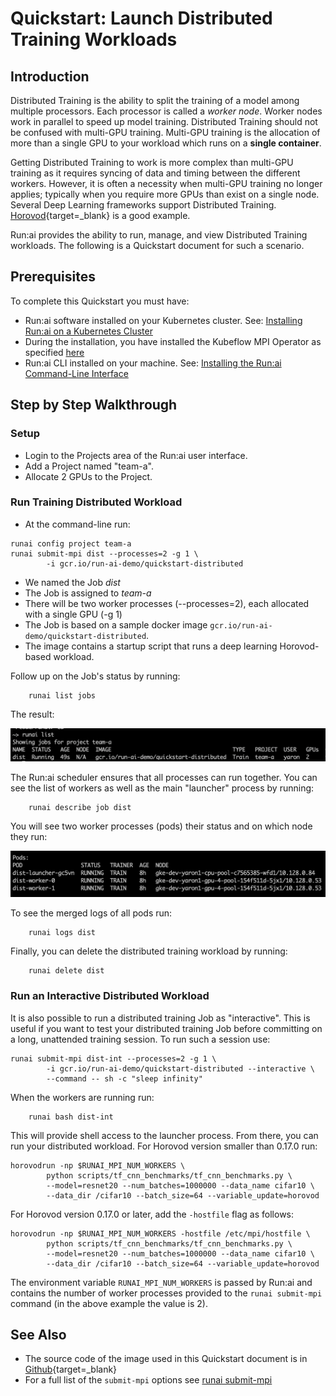 # Quickstart: Launch Distributed Training Workloads

## Introduction

Distributed Training is the ability to split the training of a model among multiple processors. Each processor is called a _worker node_. Worker nodes work in parallel to speed up model training. Distributed Training should not be confused with multi-GPU training. Multi-GPU training is the allocation of more than a single GPU to your workload which runs on a __single container__.

Getting Distributed Training to work is more complex than multi-GPU training as it requires syncing of data and timing between the different workers. However, it is often a necessity when multi-GPU training no longer applies; typically when you require more GPUs than exist on a single node. Several Deep Learning frameworks support Distributed Training. [Horovod](https://eng.uber.com/horovod/){target=_blank} is a good example.

Run:ai provides the ability to run, manage, and view Distributed Training workloads. The following is a Quickstart document for such a scenario.

## Prerequisites

To complete this Quickstart you must have:

* Run:ai software installed on your Kubernetes cluster. See: [Installing Run:ai on a Kubernetes Cluster](../../admin/runai-setup/installation-types.md)
* During the installation, you have installed the Kubeflow MPI Operator as specified [here](../../../admin/runai-setup/cluster-setup/cluster-prerequisites/#distributed-training-via-kubeflow-mpi)
* Run:ai CLI installed on your machine. See: [Installing the Run:ai Command-Line Interface](../../admin/researcher-setup/cli-install.md)

## Step by Step Walkthrough

### Setup

*   Login to the Projects area of the Run:ai user interface.
*   Add a Project named "team-a".
*   Allocate 2 GPUs to the Project.

### Run Training Distributed Workload

*   At the command-line run:

``` shell
runai config project team-a
runai submit-mpi dist --processes=2 -g 1 \
        -i gcr.io/run-ai-demo/quickstart-distributed
```

*   We named the Job _dist_
*   The Job is assigned to _team-a_
*   There will be two worker processes (--processes=2), each allocated with a single GPU (-g 1)
*   The Job is based on a sample docker image ``gcr.io/run-ai-demo/quickstart-distributed``.
*   The image contains a startup script that runs a deep learning Horovod-based workload.


Follow up on the Job's status by running:

        runai list jobs

The result:

![mceclip11.png](img/mceclip11.png)

The Run:ai scheduler ensures that all processes can run together. You can see the list of workers as well as the main "launcher" process by running:

        runai describe job dist

You will see two worker processes (pods) their status and on which node they run:

![mceclip12.png](img/mceclip12.png)

To see the merged logs of all pods run:

        runai logs dist

Finally, you can delete the distributed training workload by running:

        runai delete dist

### Run an Interactive Distributed Workload

It is also possible to run a distributed training Job as "interactive". This is useful if you want to test your distributed training Job before committing on a long, unattended training session. To run such a session use:

``` shell
runai submit-mpi dist-int --processes=2 -g 1 \
        -i gcr.io/run-ai-demo/quickstart-distributed --interactive \
        --command -- sh -c "sleep infinity" 
```

When the workers are running run:

        runai bash dist-int

This will provide shell access to the launcher process. From there, you can run your distributed workload. For Horovod version smaller than 0.17.0 run:

``` shell
horovodrun -np $RUNAI_MPI_NUM_WORKERS \
        python scripts/tf_cnn_benchmarks/tf_cnn_benchmarks.py \
        --model=resnet20 --num_batches=1000000 --data_name cifar10 \
        --data_dir /cifar10 --batch_size=64 --variable_update=horovod
```

For Horovod version 0.17.0 or later, add the `-hostfile` flag as follows:

``` shell
horovodrun -np $RUNAI_MPI_NUM_WORKERS -hostfile /etc/mpi/hostfile \
        python scripts/tf_cnn_benchmarks/tf_cnn_benchmarks.py \
        --model=resnet20 --num_batches=1000000 --data_name cifar10 \
        --data_dir /cifar10 --batch_size=64 --variable_update=horovod 
```


The environment variable ``RUNAI_MPI_NUM_WORKERS`` is passed by Run:ai and contains the number of worker processes provided to the ``runai submit-mpi`` command (in the above example the value is 2).


## See Also

*   The source code of the image used in this Quickstart document is in [Github](https://github.com/run-ai/docs/tree/master/quickstart/distributed){target=_blank}
*   For a full list of the ``submit-mpi`` options see [runai submit-mpi](../cli-reference/runai-submit-mpi.md)
